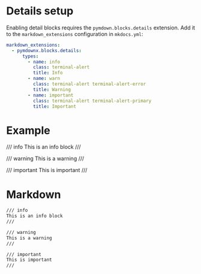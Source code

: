 # Details setup

Enabling detail blocks requires the `pymdown.blocks.details` extension. Add it to the `markdown_extensions` configuration in `mkdocs.yml`:

```yaml
markdown_extensions:
  - pymdownx.blocks.details:
      types:
        - name: info
          class: terminal-alert
          title: Info
        - name: warn
          class: terminal-alert terminal-alert-error
          title: Warning
        - name: important
          class: terminal-alert terminal-alert-primary
          title: Important
```

# Example

/// info
This is an info block
///

/// warning
This is a warning
///

/// important
This is important
///

# Markdown

```markdown
/// info
This is an info block
///

/// warning
This is a warning
///

/// important
This is important
///
```



